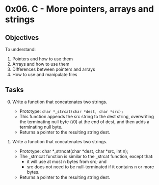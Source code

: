 # 0x06. C - More pointers, arrays and strings
## Objectives
To understand:
1. Pointers and how to use them
2. Arrays and how to use them
3. Differences between pointers and arrays
4. How to use and manipulate files

## Tasks
0. Write a function that concatenates two strings.
	* Prototype: ```char *_strcat(char *dest, char *src);```
	* This function appends the src string to the dest string, overwriting the
	  terminating null byte (\0) at the end of dest, and then adds a terminating
	  null byte.
	* Returns a pointer to the resulting string dest.

1. Write a function that concatenates two strings.
	* Prototype: char *_strncat(char *dest, char *src, int n);
	* The _strncat function is similar to the _strcat function, except that:
		- it will use at most n bytes from src; and
		- src does not need to be null-terminated if it contains n or
		  more bytes.
	* Returns a pointer to the resulting string dest.

